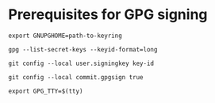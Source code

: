 # Prerequisites for GPG signing

`export GNUPGHOME=path-to-keyring`

`gpg --list-secret-keys --keyid-format=long`

`git config --local user.signingkey key-id`

`git config --local commit.gpgsign true`

`export GPG_TTY=$(tty)`